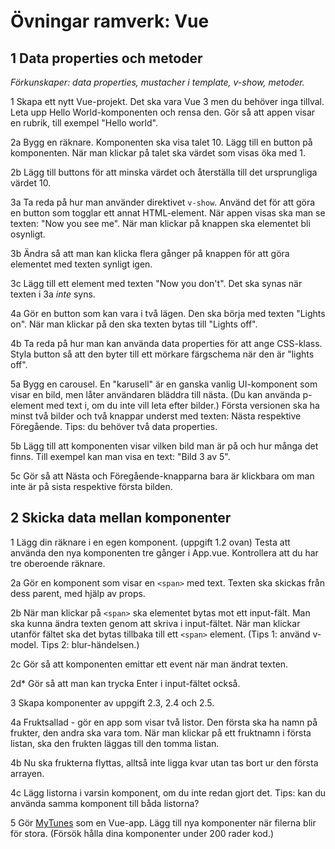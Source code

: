 # Övningar ramverk: Vue

## 1 Data properties och metoder
*Förkunskaper: data properties, mustacher i template, v-show, metoder.*

1 Skapa ett nytt Vue-projekt. Det ska vara Vue 3 men du behöver inga tillval. Leta upp Hello World-komponenten och rensa den. Gör så att appen visar en rubrik, till exempel "Hello world".

2a Bygg en räknare. Komponenten ska visa talet 10. Lägg till en button på komponenten. När man klickar på talet ska värdet som visas öka med 1.

2b Lägg till buttons för att minska värdet och återställa till det ursprungliga värdet 10.

3a Ta reda på hur man använder direktivet `v-show`. Använd det för att göra en button som togglar ett annat HTML-element. När appen visas ska man se texten: "Now you see me". När man klickar på knappen ska elementet bli osynligt.

3b Ändra så att man kan klicka flera gånger på knappen för att göra elementet med texten synligt igen.

3c Lägg till ett element med texten "Now you don't". Det ska synas när texten i 3a *inte* syns.

4a Gör en button som kan vara i två lägen. Den ska börja med texten "Lights on". När man klickar på den ska texten bytas till "Lights off".

4b Ta reda på hur man kan använda data properties för att ange CSS-klass. Styla button så att den byter till ett mörkare färgschema när den är "lights off".

5a Bygg en carousel. En "karusell" är en ganska vanlig UI-komponent som visar en bild, men låter användaren bläddra till nästa. (Du kan använda p-element med text i, om du inte vill leta efter bilder.) Första versionen ska ha minst två bilder och två knappar underst med texten: Nästa respektive Föregående. Tips: du behöver två data properties.

5b Lägg till att komponenten visar vilken bild man är på och hur många det finns. Till exempel kan man visa en text: "Bild 3 av 5".

5c Gör så att Nästa och Föregående-knapparna bara är klickbara om man inte är på sista respektive första bilden.


## 2 Skicka data mellan komponenter

1 Lägg din räknare i en egen komponent. (uppgift 1.2 ovan) Testa att använda den nya komponenten tre gånger i App.vue. Kontrollera att du har tre oberoende räknare.

2a Gör en komponent som visar en `<span>` med text. Texten ska skickas från dess parent, med hjälp av props.

2b När man klickar på `<span>` ska elementet bytas mot ett input-fält. Man ska kunna ändra texten genom att skriva i input-fältet. När man klickar utanför fältet ska det bytas tillbaka till ett `<span>` element. (Tips 1: använd v-model. Tips 2: blur-händelsen.)

2c Gör så att komponenten emittar ett event när man ändrat texten.

2d* Gör så att man kan trycka Enter i input-fältet också.

3 Skapa komponenter av uppgift 2.3, 2.4 och 2.5.

4a Fruktsallad - gör en app som visar två listor. Den första ska ha namn på frukter, den andra ska vara tom. När man klickar på ett fruktnamn i första listan, ska den frukten läggas till den tomma listan.

4b Nu ska frukterna flyttas, alltså inte ligga kvar utan tas bort ur den första arrayen.

4c Lägg listorna i varsin komponent, om du inte redan gjort det. Tips: kan du använda samma komponent till båda listorna?

5 Gör [MyTunes](webbprojekt.md) som en Vue-app. Lägg till nya komponenter när filerna blir för stora. (Försök hålla dina komponenter under 200 rader kod.)
